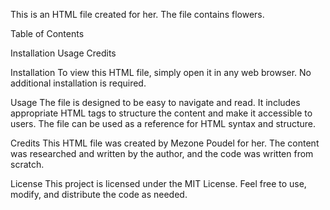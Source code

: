 This is an HTML file created for her. The file contains flowers.

Table of Contents

Installation Usage Credits

Installation To view this HTML file, simply open it in any web browser. No additional installation is required.

Usage The file is designed to be easy to navigate and read. It includes appropriate HTML tags to structure the content and make it accessible to users. The file can be used as a reference for HTML syntax and structure.

Credits This HTML file was created by Mezone Poudel for her. The content was researched and written by the author, and the code was written from scratch.

License This project is licensed under the MIT License. Feel free to use, modify, and distribute the code as needed.
